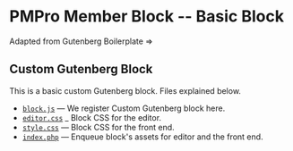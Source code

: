 # PMPro Member Block -- Basic Block

Adapted from Gutenberg Boilerplate =>

## Custom Gutenberg Block

This is a basic custom Gutenberg block. Files explained below.

- [`block.js`](https://github.com/ahmadawais/Gutenberg-Boilerplate/blob/master/block/01-basic/block.js) — We register Custom Gutenberg block here.
- [`editor.css`](https://github.com/ahmadawais/Gutenberg-Boilerplate/blob/master/block/01-basic/editor.css) _ Block CSS for the editor.
- [`style.css`](https://github.com/ahmadawais/Gutenberg-Boilerplate/blob/master/block/01-basic/style.css) — Block CSS for the front end.
- [`index.php`](https://github.com/ahmadawais/Gutenberg-Boilerplate/blob/master/block/01-basic/index.php) — Enqueue block's assets for editor and the front end.

